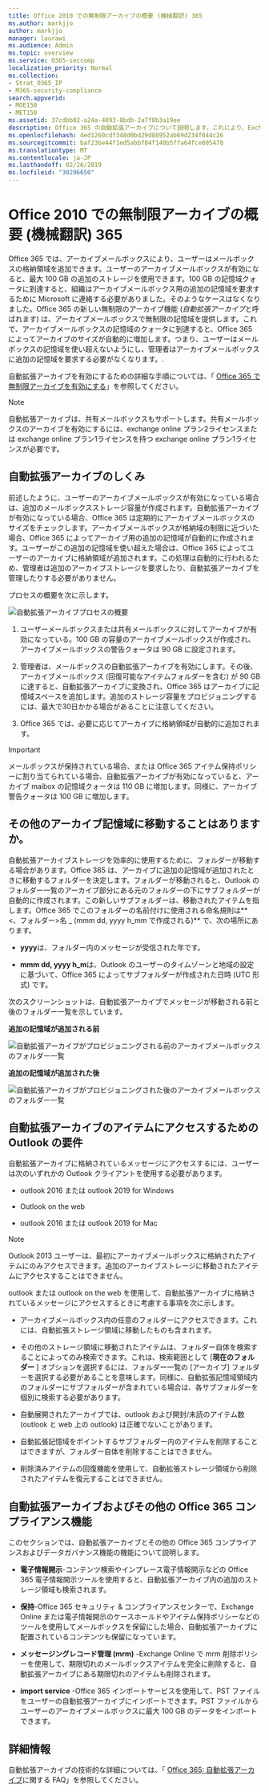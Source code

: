 ```yaml
---
title: Office 2010 での無制限アーカイブの概要 (機械翻訳) 365
ms.author: markjjo
author: markjjo
manager: laurawi
ms.audience: Admin
ms.topic: overview
ms.service: O365-seccomp
localization_priority: Normal
ms.collection:
- Strat_O365_IP
- M365-security-compliance
search.appverid:
- MOE150
- MET150
ms.assetid: 37cdbb02-a24a-4093-8bdb-2a7f0b3a19ee
description: Office 365 の自動拡張アーカイブについて説明します。これにより、Exchange Online メールボックスには無制限のアーカイブストレージが提供されます。
ms.openlocfilehash: 4ed1260cdf348d0bd29d88952ab69d234f044c26
ms.sourcegitcommit: baf23be44f1ed5abbf84f140b5ffa64fce605478
ms.translationtype: MT
ms.contentlocale: ja-JP
ms.lasthandoff: 02/26/2019
ms.locfileid: "30296650"
---
```

# <a name="overview-of-unlimited-archiving-in-office-365"></a>Office 2010 での無制限アーカイブの概要 (機械翻訳) 365

Office 365 では、アーカイブメールボックスにより、ユーザーはメールボックスの格納領域を追加できます。ユーザーのアーカイブメールボックスが有効になると、最大 100 GB の追加のストレージを使用できます。100 GB の記憶域クォータに到達すると、組織はアーカイブメールボックス用の追加の記憶域を要求するために Microsoft に連絡する必要がありました。そのようなケースはなくなりました。Office 365 の新しい無制限のアーカイブ機能 (*自動拡張アーカイブ*と呼ばれます) は、アーカイブメールボックスで無制限の記憶域を提供します。これで、アーカイブメールボックスの記憶域のクォータに到達すると、Office 365 によってアーカイブのサイズが自動的に増加します。つまり、ユーザーはメールボックスの記憶域を使い超えないようにし、管理者はアーカイブメールボックスに追加の記憶域を要求する必要がなくなります。.
  
自動拡張アーカイブを有効にするための詳細な手順については、「 [Office 365 で無制限アーカイブを有効にする](enable-unlimited-archiving.md)」を参照してください。
  
> [!NOTE]
> 自動拡張アーカイブは、共有メールボックスもサポートします。共有メールボックスのアーカイブを有効にするには、exchange online プラン2ライセンスまたは exchange online プラン1ライセンスを持つ exchange online プラン1ライセンスが必要です。 
  
## <a name="how-auto-expanding-archiving-works"></a>自動拡張アーカイブのしくみ

前述したように、ユーザーのアーカイブメールボックスが有効になっている場合は、追加のメールボックスストレージ容量が作成されます。自動拡張アーカイブが有効になっている場合、Office 365 は定期的にアーカイブメールボックスのサイズをチェックします。アーカイブメールボックスが格納域の制限に近づいた場合、Office 365 によってアーカイブ用の追加の記憶域が自動的に作成されます。ユーザーがこの追加の記憶域を使い超えた場合は、Office 365 によってユーザーのアーカイブに格納領域が追加されます。この処理は自動的に行われるため、管理者は追加のアーカイブストレージを要求したり、自動拡張アーカイブを管理したりする必要がありません。 
  
プロセスの概要を次に示します。
  
![自動拡張アーカイブプロセスの概要](media/74355385-d990-44fe-8a87-6c3639d1f63f.png)
  
1. ユーザーメールボックスまたは共有メールボックスに対してアーカイブが有効になっている。100 GB の容量のアーカイブメールボックスが作成され、アーカイブメールボックスの警告クォータは 90 GB に設定されます。
    
2. 管理者は、メールボックスの自動拡張アーカイブを有効にします。その後、アーカイブメールボックス (回復可能なアイテムフォルダーを含む) が 90 GB に達すると、自動拡張アーカイブに変換され、Office 365 はアーカイブに記憶域スペースを追加します。追加のストレージ容量をプロビジョニングするには、最大で30日かかる場合があることに注意してください。
    
3. Office 365 では、必要に応じてアーカイブに格納領域が自動的に追加されます。
  
> [!IMPORTANT]
> メールボックスが保持されている場合、または Office 365 アイテム保持ポリシーに割り当てられている場合、自動拡張アーカイブが有効になっていると、アーカイブ maibox の記憶域クォータは 110 GB に増加します。同様に、アーカイブ警告クォータは 100 GB に増加します。

## <a name="what-gets-moved-to-the-additional-archive-storage-space"></a>その他のアーカイブ記憶域に移動することはありますか。

自動拡張アーカイブストレージを効率的に使用するために、フォルダーが移動する場合があります。Office 365 は、アーカイブに追加の記憶域が追加されたときに移動するフォルダーを決定します。フォルダーが移動されると、Outlook のフォルダー一覧のアーカイブ部分にある元のフォルダーの下にサブフォルダーが自動的に作成されます。この新しいサブフォルダーは、移動されたアイテムを指します。Office 365 でこのフォルダーの名前付けに使用される命名規則は** \<、フォルダー\>名 _ (mmm dd, yyyy h_mm で作成される)** で、次の場所にあります。 
  
- **yyyy**は、フォルダー内のメッセージが受信された年です。 
    
- **mmm dd, yyyy h_m**は、Outlook のユーザーのタイムゾーンと地域の設定に基づいて、Office 365 によってサブフォルダーが作成された日時 (UTC 形式) です。 
    
次のスクリーンショットは、自動拡張アーカイブでメッセージが移動される前と後のフォルダー一覧を示しています。
  
 **追加の記憶域が追加される前**
  
![自動拡張アーカイブがプロビジョニングされる前のアーカイブメールボックスのフォルダー一覧](media/5d6d6420-e562-4912-aaab-1c111762b3f6.png)
  
 **追加の記憶域が追加された後**
  
![自動拡張アーカイブがプロビジョニングされた後のアーカイブメールボックスのフォルダー一覧](media/c03c5f51-23fa-4fc2-b887-7e7e5cce30da.png)
  
## <a name="outlook-requirements-for-accessing-items-in-an-auto-expanded-archive"></a>自動拡張アーカイブのアイテムにアクセスするための Outlook の要件

自動拡張アーカイブに格納されているメッセージにアクセスするには、ユーザーは次のいずれかの Outlook クライアントを使用する必要があります。
  
- outlook 2016 または outlook 2019 for Windows
    
- Outlook on the web 
    
- outlook 2016 または outlook 2019 for Mac 
    
> [!NOTE]
> Outlook 2013 ユーザーは、最初にアーカイブメールボックスに格納されたアイテムにのみアクセスできます。追加のアーカイブストレージに移動されたアイテムにアクセスすることはできません。 
  
outlook または outlook on the web を使用して、自動拡張アーカイブに格納されているメッセージにアクセスするときに考慮する事項を次に示します。
  
- アーカイブメールボックス内の任意のフォルダーにアクセスできます。これには、自動拡張ストレージ領域に移動したものも含まれます。
    
- その他のストレージ領域に移動されたアイテムは、フォルダー自体を検索することによってのみ検索できます。これは、検索範囲として [**現在のフォルダー** ] オプションを選択するには、フォルダー一覧の [アーカイブ] フォルダーを選択する必要があることを意味します。同様に、自動拡張記憶域領域内のフォルダーにサブフォルダーが含まれている場合は、各サブフォルダーを個別に検索する必要があります。 
    
- 自動展開されたアーカイブでは、outlook および開封/未読のアイテム数 (outlook と web 上の outlook) は正確でないことがあります。
    
- 自動拡張記憶域をポイントするサブフォルダー内のアイテムを削除することはできますが、フォルダー自体を削除することはできません。
    
- 削除済みアイテムの回復機能を使用して、自動拡張ストレージ領域から削除されたアイテムを復元することはできません。
  
## <a name="auto-expanding-archiving-and-other-office-365-compliance-features"></a>自動拡張アーカイブおよびその他の Office 365 コンプライアンス機能

このセクションでは、自動拡張アーカイブとその他の Office 365 コンプライアンスおよびデータガバナンス機能の機能について説明します。
  
- **電子情報開示**-コンテンツ検索やインプレース電子情報開示などの Office 365 電子情報開示ツールを使用すると、自動拡張アーカイブ内の追加のストレージ領域も検索されます。
    
- **保持**-Office 365 セキュリティ & コンプライアンスセンターで、Exchange Online または電子情報開示のケースホールドやアイテム保持ポリシーなどのツールを使用してメールボックスを保留にした場合、自動拡張アーカイブに配置されているコンテンツも保留になっています。
    
- **メッセージングレコード管理 (mrm)** -Exchange Online で mrm 削除ポリシーを使用して、期限切れのメールボックスアイテムを完全に削除すると、自動拡張アーカイブにある期限切れのアイテムも削除されます。
    
- **import service** -Office 365 インポートサービスを使用して、PST ファイルをユーザーの自動拡張アーカイブにインポートできます。PST ファイルからユーザーのアーカイブメールボックスに最大 100 GB のデータをインポートできます。 

## <a name="more-information"></a>詳細情報

自動拡張アーカイブの技術的な詳細については、「 [Office 365: 自動拡張アーカイブ](https://blogs.technet.microsoft.com/exchange/2018/04/09/office-365-auto-expanding-archives-faq/)に関する FAQ」を参照してください。